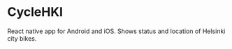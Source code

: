 # CycleHKI

React native app for Android and iOS. Shows status and location of Helsinki city bikes.
